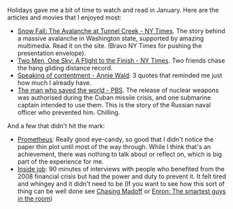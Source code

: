 <!--
.. title: Words and Pictures (of note) - January
.. slug: words-and-pictures-of-note-january
.. date: 2013/02/07 17:58:20
.. tags: Reading
.. link: 
.. description: 
-->


Holidays gave me a bit of time to watch and read in January. Here are the articles and movies that I enjoyed most:

-   [Snow Fall: The Avalanche at Tunnel Creek - NY Times](http://www.nytimes.com/projects/2012/snow-fall/?pagewanted=all#/?part=tunnel-creek). The story behind a massive avalanche in Washington state, supported by amazing multimedia. Read it on the site. (Bravo NY Times for pushing the presentation envelope).
-   [Two Men, One Sky: A Flight to the Finish - NY Times](http://www.nytimes.com/2013/01/13/sports/two-men-one-sky-the-silent-realization-of-a-purer-form-of-flight.html?pagewanted=all&src=longreads&_r=0). Two friends chase the hang gliding distance record.
-   [Speaking of contentment - Annie Wald](http://anniewald.com/2013/01/11/speaking-of-contentment/). 3 quotes that reminded me just how much I already have.
-   [The man who saved the world - PBS](http://www.pbs.org/wnet/secrets/episodes/the-man-who-saved-the-world-watch-the-full-episode/905/). The release of nuclear weapons was authorised during the Cuban missile crisis, and one submarine captain intended to use them. This is the story of the Russian naval officer who prevented him. Chilling.

And a few that didn't hit the mark:

-   [Prometheus](http://www.imdb.com/title/tt1446714/): Really good eye-candy, so good that I didn't notice the paper thin plot until most of the way through. While I think that's an achievement, there was nothing to talk about or reflect on, which is big part of the experience for me.
-   [Inside job](http://www.imdb.com/title/tt1645089/): 90 minutes of interviews with people who benefited from the 2008 financial crisis but had the power and duty to prevent it. It felt tired and whingey and it didn't need to be (If you want to see how this sort of thing can be well done see [Chasing Madoff](http://www.imdb.com/title/tt1636849/) or [Enron: The smartest guys in the room](http://www.imdb.com/title/tt1016268/))

